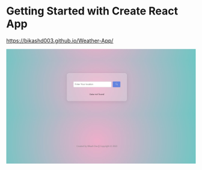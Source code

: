 # Getting Started with Create React App
https://bikashd003.github.io/Weather-App/

![Alt Text](public/weatherapp.jpg)

